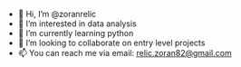 - 👋 Hi, I’m @zoranrelic
- 👀 I’m interested in data analysis
- 🌱 I’m currently learning python
- 💞️ I’m looking to collaborate on entry level projects
- 📫 You can reach me via email: relic.zoran82@gmail.com

<!---
zoranrelic/zoranrelic is a ✨ special ✨ repository because its `README.md` (this file) appears on your GitHub profile.
You can click the Preview link to take a look at your changes.
--->
